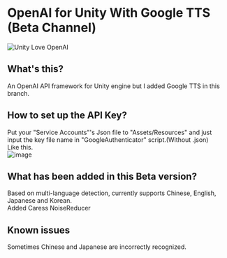 # OpenAI for Unity With Google TTS (Beta Channel)
![Unity Love OpenAI](https://github.com/YuQing-Ding/OpenAI-for-Unity/assets/69519674/d60b14bb-b789-4cba-b14f-5438c6ab3893)
## What's this?
An OpenAI API framework for Unity engine but I added Google TTS in this branch.

## How to set up the API Key?
Put your "Service Accounts"'s Json file to "Assets/Resources" and just input the key file name in "GoogleAuthenticator" script.(Without .json)  
Like this.  
![image](https://github.com/YuQing-Ding/OpenAI-for-Unity/assets/69519674/d8dd5b7d-1ca5-4d3a-9b66-b1f528c69a2b)

## What has been added in this Beta version?
Based on multi-language detection, currently supports Chinese, English, Japanese and Korean.  
Added Caress NoiseReducer

## Known issues
Sometimes Chinese and Japanese are incorrectly recognized.

